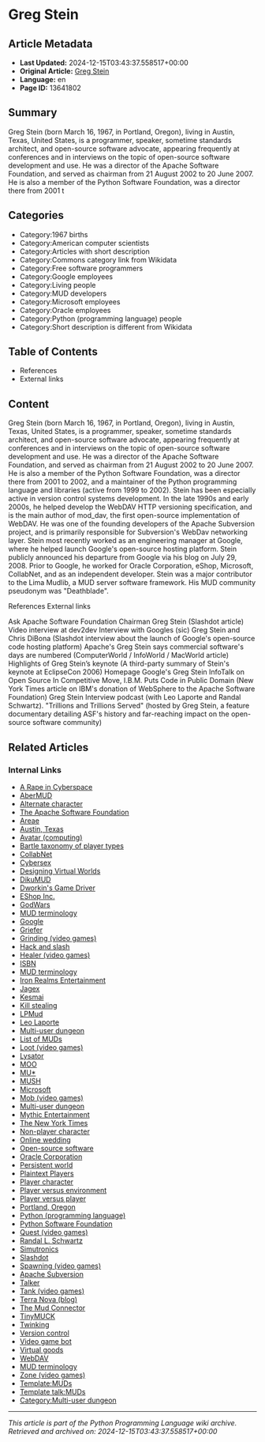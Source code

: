 # Greg Stein

## Article Metadata

- **Last Updated:** 2024-12-15T03:43:37.558517+00:00
- **Original Article:** [Greg Stein](https://en.wikipedia.org/wiki/Greg_Stein)
- **Language:** en
- **Page ID:** 13641802

## Summary

Greg Stein (born March 16, 1967, in Portland, Oregon), living in Austin, Texas, United States,  is a programmer, speaker, sometime standards architect, and open-source software advocate, appearing frequently at conferences and in interviews on the topic of open-source software development and use.
He was a director of the Apache Software Foundation, and served as chairman from 21 August 2002 to 20 June 2007.  He is also a member of the Python Software Foundation, was a director there from 2001 t

## Categories

- Category:1967 births
- Category:American computer scientists
- Category:Articles with short description
- Category:Commons category link from Wikidata
- Category:Free software programmers
- Category:Google employees
- Category:Living people
- Category:MUD developers
- Category:Microsoft employees
- Category:Oracle employees
- Category:Python (programming language) people
- Category:Short description is different from Wikidata

## Table of Contents

- References
- External links

## Content

Greg Stein (born March 16, 1967, in Portland, Oregon), living in Austin, Texas, United States,  is a programmer, speaker, sometime standards architect, and open-source software advocate, appearing frequently at conferences and in interviews on the topic of open-source software development and use.
He was a director of the Apache Software Foundation, and served as chairman from 21 August 2002 to 20 June 2007.  He is also a member of the Python Software Foundation, was a director there from 2001 to 2002, and a maintainer of the Python programming language and libraries (active from 1999 to 2002).
Stein has been especially active in version control systems development.  In the late 1990s and early 2000s, he helped develop the WebDAV HTTP versioning specification, and is the main author of mod_dav, the first open-source implementation of WebDAV.  He was one of the founding developers of the Apache Subversion project, and is primarily responsible for Subversion's WebDav networking layer.
Stein most recently worked as an engineering manager at Google, where he helped launch Google's open-source hosting platform. Stein publicly announced his departure from Google via his blog on July 29, 2008. Prior to Google, he worked for Oracle Corporation, eShop, Microsoft, CollabNet, and as an independent developer.
Stein was a major contributor to the Lima Mudlib, a MUD server software framework.  His MUD community pseudonym was "Deathblade".

References
External links

Ask Apache Software Foundation Chairman Greg Stein (Slashdot article)
Video interview at dev2dev
Interview with Googles (sic) Greg Stein and Chris DiBona (Slashdot interview about the launch of Google's open-source code hosting platform)
Apache's Greg Stein says commercial software's days are numbered (ComputerWorld / InfoWorld / MacWorld article)
Highlights of Greg Stein’s keynote (A third-party summary of Stein's keynote at EclipseCon 2006)
Homepage
Google's Greg Stein InfoTalk on Open Source
In Competitive Move, I.B.M. Puts Code in Public Domain (New York Times article on IBM's donation of WebSphere to the Apache Software Foundation)
Greg Stein Interview podcast (with Leo Laporte and Randal Schwartz).
"Trillions and Trillions Served" (hosted by Greg Stein, a feature documentary detailing ASF's history and far-reaching impact on the open-source software community)

## Related Articles

### Internal Links

- [A Rape in Cyberspace](https://en.wikipedia.org/wiki/A_Rape_in_Cyberspace)
- [AberMUD](https://en.wikipedia.org/wiki/AberMUD)
- [Alternate character](https://en.wikipedia.org/wiki/Alternate_character)
- [The Apache Software Foundation](https://en.wikipedia.org/wiki/The_Apache_Software_Foundation)
- [Areae](https://en.wikipedia.org/wiki/Areae)
- [Austin, Texas](https://en.wikipedia.org/wiki/Austin,_Texas)
- [Avatar (computing)](https://en.wikipedia.org/wiki/Avatar_(computing))
- [Bartle taxonomy of player types](https://en.wikipedia.org/wiki/Bartle_taxonomy_of_player_types)
- [CollabNet](https://en.wikipedia.org/wiki/CollabNet)
- [Cybersex](https://en.wikipedia.org/wiki/Cybersex)
- [Designing Virtual Worlds](https://en.wikipedia.org/wiki/Designing_Virtual_Worlds)
- [DikuMUD](https://en.wikipedia.org/wiki/DikuMUD)
- [Dworkin's Game Driver](https://en.wikipedia.org/wiki/Dworkin%27s_Game_Driver)
- [EShop Inc.](https://en.wikipedia.org/wiki/EShop_Inc.)
- [GodWars](https://en.wikipedia.org/wiki/GodWars)
- [MUD terminology](https://en.wikipedia.org/wiki/MUD_terminology)
- [Google](https://en.wikipedia.org/wiki/Google)
- [Griefer](https://en.wikipedia.org/wiki/Griefer)
- [Grinding (video games)](https://en.wikipedia.org/wiki/Grinding_(video_games))
- [Hack and slash](https://en.wikipedia.org/wiki/Hack_and_slash)
- [Healer (video games)](https://en.wikipedia.org/wiki/Healer_(video_games))
- [ISBN](https://en.wikipedia.org/wiki/ISBN)
- [MUD terminology](https://en.wikipedia.org/wiki/MUD_terminology)
- [Iron Realms Entertainment](https://en.wikipedia.org/wiki/Iron_Realms_Entertainment)
- [Jagex](https://en.wikipedia.org/wiki/Jagex)
- [Kesmai](https://en.wikipedia.org/wiki/Kesmai)
- [Kill stealing](https://en.wikipedia.org/wiki/Kill_stealing)
- [LPMud](https://en.wikipedia.org/wiki/LPMud)
- [Leo Laporte](https://en.wikipedia.org/wiki/Leo_Laporte)
- [Multi-user dungeon](https://en.wikipedia.org/wiki/Multi-user_dungeon)
- [List of MUDs](https://en.wikipedia.org/wiki/List_of_MUDs)
- [Loot (video games)](https://en.wikipedia.org/wiki/Loot_(video_games))
- [Lysator](https://en.wikipedia.org/wiki/Lysator)
- [MOO](https://en.wikipedia.org/wiki/MOO)
- [MU*](https://en.wikipedia.org/wiki/MU*)
- [MUSH](https://en.wikipedia.org/wiki/MUSH)
- [Microsoft](https://en.wikipedia.org/wiki/Microsoft)
- [Mob (video games)](https://en.wikipedia.org/wiki/Mob_(video_games))
- [Multi-user dungeon](https://en.wikipedia.org/wiki/Multi-user_dungeon)
- [Mythic Entertainment](https://en.wikipedia.org/wiki/Mythic_Entertainment)
- [The New York Times](https://en.wikipedia.org/wiki/The_New_York_Times)
- [Non-player character](https://en.wikipedia.org/wiki/Non-player_character)
- [Online wedding](https://en.wikipedia.org/wiki/Online_wedding)
- [Open-source software](https://en.wikipedia.org/wiki/Open-source_software)
- [Oracle Corporation](https://en.wikipedia.org/wiki/Oracle_Corporation)
- [Persistent world](https://en.wikipedia.org/wiki/Persistent_world)
- [Plaintext Players](https://en.wikipedia.org/wiki/Plaintext_Players)
- [Player character](https://en.wikipedia.org/wiki/Player_character)
- [Player versus environment](https://en.wikipedia.org/wiki/Player_versus_environment)
- [Player versus player](https://en.wikipedia.org/wiki/Player_versus_player)
- [Portland, Oregon](https://en.wikipedia.org/wiki/Portland,_Oregon)
- [Python (programming language)](https://en.wikipedia.org/wiki/Python_(programming_language))
- [Python Software Foundation](https://en.wikipedia.org/wiki/Python_Software_Foundation)
- [Quest (video games)](https://en.wikipedia.org/wiki/Quest_(video_games))
- [Randal L. Schwartz](https://en.wikipedia.org/wiki/Randal_L._Schwartz)
- [Simutronics](https://en.wikipedia.org/wiki/Simutronics)
- [Slashdot](https://en.wikipedia.org/wiki/Slashdot)
- [Spawning (video games)](https://en.wikipedia.org/wiki/Spawning_(video_games))
- [Apache Subversion](https://en.wikipedia.org/wiki/Apache_Subversion)
- [Talker](https://en.wikipedia.org/wiki/Talker)
- [Tank (video games)](https://en.wikipedia.org/wiki/Tank_(video_games))
- [Terra Nova (blog)](https://en.wikipedia.org/wiki/Terra_Nova_(blog))
- [The Mud Connector](https://en.wikipedia.org/wiki/The_Mud_Connector)
- [TinyMUCK](https://en.wikipedia.org/wiki/TinyMUCK)
- [Twinking](https://en.wikipedia.org/wiki/Twinking)
- [Version control](https://en.wikipedia.org/wiki/Version_control)
- [Video game bot](https://en.wikipedia.org/wiki/Video_game_bot)
- [Virtual goods](https://en.wikipedia.org/wiki/Virtual_goods)
- [WebDAV](https://en.wikipedia.org/wiki/WebDAV)
- [MUD terminology](https://en.wikipedia.org/wiki/MUD_terminology)
- [Zone (video games)](https://en.wikipedia.org/wiki/Zone_(video_games))
- [Template:MUDs](https://en.wikipedia.org/wiki/Template:MUDs)
- [Template talk:MUDs](https://en.wikipedia.org/wiki/Template_talk:MUDs)
- [Category:Multi-user dungeon](https://en.wikipedia.org/wiki/Category:Multi-user_dungeon)

---
_This article is part of the Python Programming Language wiki archive._
_Retrieved and archived on: 2024-12-15T03:43:37.558517+00:00_